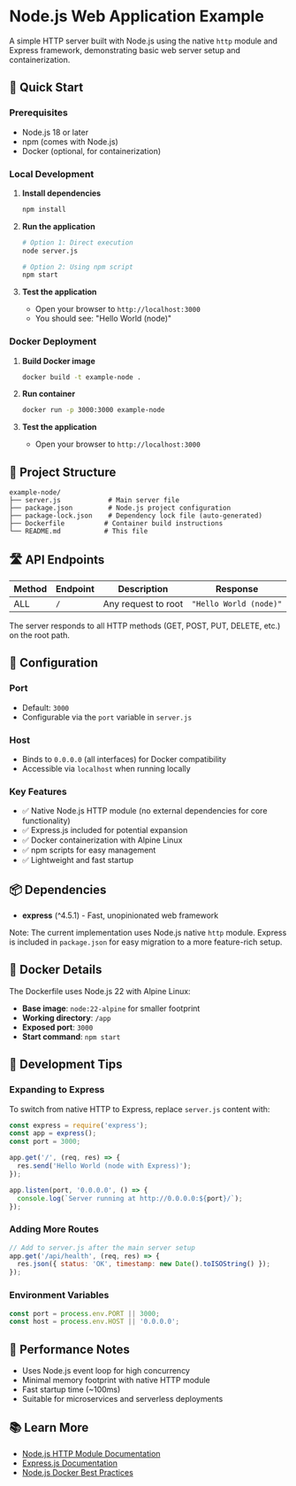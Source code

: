 # Node.js Web Application Example

A simple HTTP server built with Node.js using the native `http` module and Express framework, demonstrating basic web server setup and containerization.

## 🚀 Quick Start

### Prerequisites
- Node.js 18 or later
- npm (comes with Node.js)
- Docker (optional, for containerization)

### Local Development

1. **Install dependencies**
   ```bash
   npm install
   ```

2. **Run the application**
   ```bash
   # Option 1: Direct execution
   node server.js
   
   # Option 2: Using npm script
   npm start
   ```

3. **Test the application**
   - Open your browser to `http://localhost:3000`
   - You should see: "Hello World (node)"

### Docker Deployment

1. **Build Docker image**
   ```bash
   docker build -t example-node .
   ```

2. **Run container**
   ```bash
   docker run -p 3000:3000 example-node
   ```

3. **Test the application**
   - Open your browser to `http://localhost:3000`

## 📁 Project Structure

```
example-node/
├── server.js            # Main server file
├── package.json         # Node.js project configuration
├── package-lock.json    # Dependency lock file (auto-generated)
├── Dockerfile          # Container build instructions
└── README.md           # This file
```

## 🛣️ API Endpoints

| Method | Endpoint | Description | Response |
|--------|----------|-------------|----------|
| ALL | `/` | Any request to root | `"Hello World (node)"` |

The server responds to all HTTP methods (GET, POST, PUT, DELETE, etc.) on the root path.

## 🔧 Configuration

### Port
- Default: `3000`
- Configurable via the `port` variable in `server.js`

### Host
- Binds to `0.0.0.0` (all interfaces) for Docker compatibility
- Accessible via `localhost` when running locally

### Key Features
- ✅ Native Node.js HTTP module (no external dependencies for core functionality)
- ✅ Express.js included for potential expansion
- ✅ Docker containerization with Alpine Linux
- ✅ npm scripts for easy management
- ✅ Lightweight and fast startup

## 📦 Dependencies

- **express** (^4.5.1) - Fast, unopinionated web framework

Note: The current implementation uses Node.js native `http` module. Express is included in `package.json` for easy migration to a more feature-rich setup.

## 🐳 Docker Details

The Dockerfile uses Node.js 22 with Alpine Linux:
- **Base image**: `node:22-alpine` for smaller footprint
- **Working directory**: `/app`
- **Exposed port**: `3000`
- **Start command**: `npm start`

## 🔄 Development Tips

### Expanding to Express
To switch from native HTTP to Express, replace `server.js` content with:

```javascript
const express = require('express');
const app = express();
const port = 3000;

app.get('/', (req, res) => {
  res.send('Hello World (node with Express)');
});

app.listen(port, '0.0.0.0', () => {
  console.log(`Server running at http://0.0.0.0:${port}/`);
});
```

### Adding More Routes
```javascript
// Add to server.js after the main server setup
app.get('/api/health', (req, res) => {
  res.json({ status: 'OK', timestamp: new Date().toISOString() });
});
```

### Environment Variables
```javascript
const port = process.env.PORT || 3000;
const host = process.env.HOST || '0.0.0.0';
```

## 🚀 Performance Notes

- Uses Node.js event loop for high concurrency
- Minimal memory footprint with native HTTP module
- Fast startup time (~100ms)
- Suitable for microservices and serverless deployments

## 📚 Learn More

- [Node.js HTTP Module Documentation](https://nodejs.org/api/http.html)
- [Express.js Documentation](https://expressjs.com/)
- [Node.js Docker Best Practices](https://nodejs.org/en/docs/guides/nodejs-docker-webapp/)